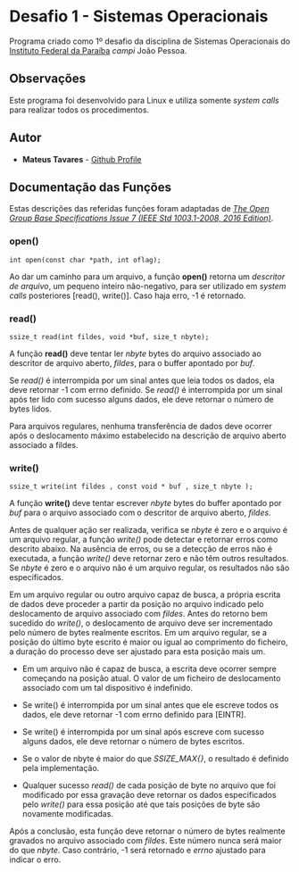 # Desafio 1 - Sistemas Operacionais
Programa criado como 1º desafio da disciplina de Sistemas Operacionais do [Instituto Federal da Paraíba](http://ifpb.edu.br/) *campi* João Pessoa.

## Observações

Este programa foi desenvolvido para Linux e utiliza somente *system calls* para realizar todos os procedimentos.

## Autor

* **Mateus Tavares** - [Github Profile](https://github.com/matthtavares)

## Documentação das Funções

Estas descrições das referidas funções foram adaptadas de [*The Open Group Base Specifications Issue 7 (IEEE Std 1003.1-2008, 2016 Edition)*](http://pubs.opengroup.org/onlinepubs/9699919799/).

### open()

```
int open(const char *path, int oflag);
```

Ao dar um caminho para um arquivo, a função **open()** retorna um *descritor de arquivo*, um pequeno inteiro não-negativo, para ser utilizado em *system calls* posteriores [read(), write()]. Caso haja erro, -1 é retornado.

### read()

```
ssize_t read(int fildes, void *buf, size_t nbyte);
```

A função **read()** deve tentar ler *nbyte* bytes do arquivo associado ao descritor de arquivo aberto, *fildes*, para o buffer apontado por *buf*.

Se *read()* é interrompida por um sinal antes que leia todos os dados, ela deve retornar -1 com errno definido.
Se *read()* é interrompida por um sinal após ter lido com sucesso alguns dados, ele deve retornar o número de bytes lidos.

Para arquivos regulares, nenhuma transferência de dados deve ocorrer após o deslocamento máximo estabelecido na descrição de arquivo aberto associado a fildes. 

### write()

```
ssize_t write(int fildes , const void * buf , size_t nbyte );
```

A função **write()** deve tentar escrever *nbyte* bytes do buffer apontado por *buf* para o arquivo associado com o descritor de arquivo aberto, *fildes*.

Antes de qualquer ação ser realizada, verifica se *nbyte* é zero e o arquivo é um arquivo regular, a função *write()* pode detectar e retornar erros como descrito abaixo. Na ausência de erros, ou se a detecção de erros não é executada, a função *write()* deve retornar zero e não têm outros resultados. Se *nbyte* é zero e o arquivo não é um arquivo regular, os resultados não são especificados.

Em um arquivo regular ou outro arquivo capaz de busca, a própria escrita de dados deve proceder a partir da posição no arquivo indicado pelo deslocamento de arquivo associado com *fildes*. Antes do retorno bem sucedido do *write()*, o deslocamento de arquivo deve ser incrementado pelo número de bytes realmente escritos. Em um arquivo regular, se a posição do último byte escrito é maior ou igual ao comprimento do ficheiro, a duração do processo deve ser ajustado para esta posição mais um.

* Em um arquivo não é capaz de busca, a escrita deve ocorrer sempre começando na posição atual. O valor de um ficheiro de deslocamento associado com um tal dispositivo é indefinido.

* Se write() é interrompida por um sinal antes que ele escreve todos os dados, ele deve retornar -1 com errno definido para [EINTR].
* Se write() é interrompida por um sinal após escreve com sucesso alguns dados, ele deve retornar o número de bytes escritos.
* Se o valor de nbyte é maior do que *SSIZE_MAX{}*, o resultado é definido pela implementação.

* Qualquer sucesso *read()* de cada posição de byte no arquivo que foi modificado por essa gravação deve retornar os dados especificados pelo *write()* para essa posição até que tais posições de byte são novamente modificadas.

Após a conclusão, esta função deve retornar o número de bytes realmente gravados no arquivo associado com *fildes*. Este número nunca será maior do que *nbyte*. Caso contrário, -1 será retornado e *errno* ajustado para indicar o erro.
